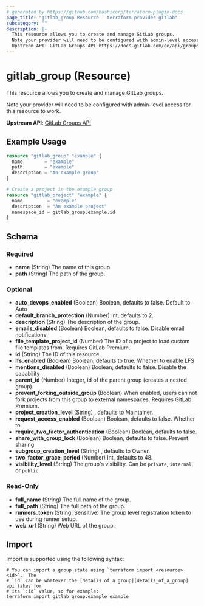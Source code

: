 ```yaml
---
# generated by https://github.com/hashicorp/terraform-plugin-docs
page_title: "gitlab_group Resource - terraform-provider-gitlab"
subcategory: ""
description: |-
  This resource allows you to create and manage GitLab groups.
  Note your provider will need to be configured with admin-level access for this resource to work.
  Upstream API: GitLab Groups API https://docs.gitlab.com/ee/api/groups.html
---
```


# gitlab_group (Resource)

This resource allows you to create and manage GitLab groups.

Note your provider will need to be configured with admin-level access for this resource to work.

**Upstream API**: [GitLab Groups API](https://docs.gitlab.com/ee/api/groups.html)

## Example Usage

```terraform
resource "gitlab_group" "example" {
  name        = "example"
  path        = "example"
  description = "An example group"
}

# Create a project in the example group
resource "gitlab_project" "example" {
  name         = "example"
  description  = "An example project"
  namespace_id = gitlab_group.example.id
}
```

<!-- schema generated by tfplugindocs -->
## Schema

### Required

- **name** (String) The name of this group.
- **path** (String) The path of the group.

### Optional

- **auto_devops_enabled** (Boolean) Boolean, defaults to false.  Default to Auto
- **default_branch_protection** (Number) Int, defaults to 2.
- **description** (String) The description of the group.
- **emails_disabled** (Boolean) Boolean, defaults to false.  Disable email notifications
- **file_template_project_id** (Number) The ID of a project to load custom file templates from. Requires GitLab Premium.
- **id** (String) The ID of this resource.
- **lfs_enabled** (Boolean) Boolean, defaults to true.  Whether to enable LFS
- **mentions_disabled** (Boolean) Boolean, defaults to false.  Disable the capability
- **parent_id** (Number) Integer, id of the parent group (creates a nested group).
- **prevent_forking_outside_group** (Boolean) When enabled, users can not fork projects from this group to external namespaces. Requires GitLab Premium.
- **project_creation_level** (String) , defaults to Maintainer.
- **request_access_enabled** (Boolean) Boolean, defaults to false.  Whether to
- **require_two_factor_authentication** (Boolean) Boolean, defaults to false.
- **share_with_group_lock** (Boolean) Boolean, defaults to false.  Prevent sharing
- **subgroup_creation_level** (String) , defaults to Owner.
- **two_factor_grace_period** (Number) Int, defaults to 48.
- **visibility_level** (String) The group's visibility. Can be `private`, `internal`, or `public`.

### Read-Only

- **full_name** (String) The full name of the group.
- **full_path** (String) The full path of the group.
- **runners_token** (String, Sensitive) The group level registration token to use during runner setup.
- **web_url** (String) Web URL of the group.

## Import

Import is supported using the following syntax:

```shell
# You can import a group state using `terraform import <resource> <id>`.  The
# `id` can be whatever the [details of a group][details_of_a_group] api takes for
# its `:id` value, so for example:
terraform import gitlab_group.example example
```
